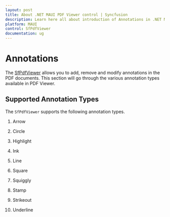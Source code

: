 ```yaml
---
layout: post
title: About .NET MAUI PDF Viewer control | Syncfusion
description: Learn here all about introduction of Annotations in .NET MAUI PDF Viewer (SfPdfViewer) control, its functionalites and more.
platform: MAUI
control: SfPdfViewer
documentation: ug
---
```


# Annotations

The [SfPdfViewer](https://help.syncfusion.com/cr/maui/Syncfusion.Maui.PdfViewer.SfPdfViewer.html) allows you to add, remove and modify annotations in the PDF documents. This section will go through the various annotation types available in PDF Viewer.

## Supported Annotation Types

The `SfPdfViewer` supports the following annotation types.

1. Arrow

2. Circle

3. Highlight

4. Ink

5. Line

6. Square

7. Squiggly

8. Stamp

9. Strikeout

10. Underline